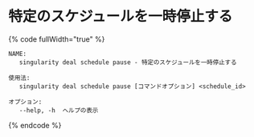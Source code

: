 # 特定のスケジュールを一時停止する

{% code fullWidth="true" %}
```
NAME:
   singularity deal schedule pause - 特定のスケジュールを一時停止する

使用法:
   singularity deal schedule pause [コマンドオプション] <schedule_id>

オプション:
   --help, -h  ヘルプの表示
```
{% endcode %}